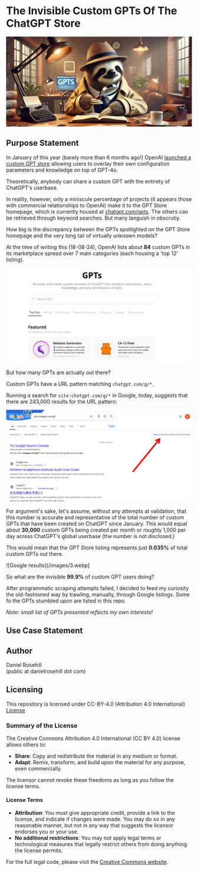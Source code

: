 # The Invisible Custom GPTs Of The ChatGPT Store

![Missing GPTs](/images/banner.webp)

## Purpose Statement

In January of this year (barely more than 6 months ago!) OpenAI [launched a custom GPT store](https://openai.com/index/introducing-the-gpt-store/) allowing users to overlay their own configuration parameters and knowledge on top of GPT-4o.

Theoretically, anybody can share a custom GPT with the entirety of ChatGPT's userbase. 

In reality, however, only a miniscule percentage of projects (it appears those with commercial relationships to OpenAI) make it to the GPT Store homepage, which is currently housed at [chatgpt.com/gpts](https://www.chatgpt.com/gpts). The others can be retrieved through keyword searches. But many languish in obscrutiy.

How big is the discrepancy between the GPTs spotlighted on the GPT Store homepage and the very long tail of virtually unknown models?

At the time of writing this (18-08-24), OpenAI lists about **84** custom GPTs in its marketplace spread over 7 main categories (each housing a 'top 12' listing).

![GPT Store](/images/1.png)

But how many GPTs are actually out there?

Custom GPTs have a URL pattern matching `chatgpt.com/g/*`.

Running a search for `site:chatgpt.com/g/*` in Google, today, suggests that there are 243,000 results for the URL pattern:

![GPTs](/images/2.png)

For argument's sake, let's assume, without any attempts at validation, that this number is accurate and representative of the total number of custom GPTs that have been created on ChatGPT since January. This would equal about **30,000** custom GPTs being created per month or roughly 1,000 per day across ChatGPT's global userbase (the number is not disclosed.)

This would mean that the GPT Store listing represents just **0.035%** of total custom GPTs out there. 

![Google results](/images/3.webp]

So what are the invisible **99.9%** of custom GPT users doing?

After programmatic scraping attempts failed, I decided to feed my curiosity the old-fashioned way by trawling, manually, through Google listings. Some fo the GPTs stumbled upon are listed in this repo.

*Note: small list of GPTs presented reflects my own interests!*


## Use Case Statement

## Author

Daniel Rosehill  
(public at danielrosehill dot com)

## Licensing

This repository is licensed under CC-BY-4.0 (Attribution 4.0 International) 
[License](https://creativecommons.org/licenses/by/4.0/)

### Summary of the License
The Creative Commons Attribution 4.0 International (CC BY 4.0) license allows others to:
- **Share**: Copy and redistribute the material in any medium or format.
- **Adapt**: Remix, transform, and build upon the material for any purpose, even commercially.

The licensor cannot revoke these freedoms as long as you follow the license terms.

#### License Terms
- **Attribution**: You must give appropriate credit, provide a link to the license, and indicate if changes were made. You may do so in any reasonable manner, but not in any way that suggests the licensor endorses you or your use.
- **No additional restrictions**: You may not apply legal terms or technological measures that legally restrict others from doing anything the license permits.

For the full legal code, please visit the [Creative Commons website](https://creativecommons.org/licenses/by/4.0/legalcode).